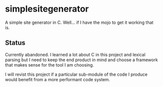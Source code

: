 # simplesitegenerator
A simple site generator in C. Well... if I have the mojo to get it working that is.

## Status

Currently abandoned. I learned a lot about C in this project and lexical
parsing but I need to keep the end product in mind and choose a framework
that makes sense for the tool I am choosing. 

I will revist this project if a particular sub-module of the code I produce
would benefit from a more performant code system.